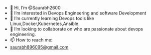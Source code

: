 - 👋 Hi, I’m @Saurabh2600
- 👀 I’m interested in Devops Engineering and software Development
- 🌱 I’m currently learning Devops tools like Linux,Docker,Kubernetes,Ansible.
- 💞️ I’m looking to collaborate on who are passionate about devops engineering.
- 📫 How to reach me:
- saurabh896095@gmail.com
  

<!---
Saurabh2600/Saurabh2600 is a ✨ special ✨ repository because its `README.md` (this file) appears on your GitHub profile.
You can click the Preview link to take a look at your changes.
--->
